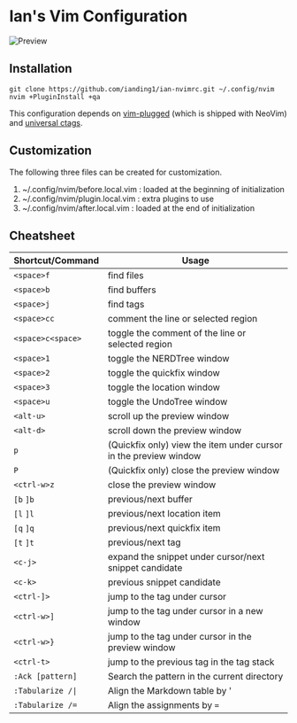 # Ian's Vim Configuration

![Preview][preview]

## Installation

```
git clone https://github.com/ianding1/ian-nvimrc.git ~/.config/nvim
nvim +PluginInstall +qa
```

This configuration depends on
[vim-plugged][vim-plugged] (which is shipped with
NeoVim) and [universal ctags][uctags].

## Customization

The following three files can be created for customization.
1. ~/.config/nvim/before.local.vim : loaded at the beginning of initialization
2. ~/.config/nvim/plugin.local.vim : extra plugins to use
3. ~/.config/nvim/after.local.vim : loaded at the end of initialization

## Cheatsheet

|  Shortcut/Command  |  Usage                                                            |
|  --------          |  -----                                                            |
|  `<space>f`        |  find files                                                       |
|  `<space>b`        |  find buffers                                                     |
|  `<space>j`        |  find tags                                                        |
|  `<space>cc`       |  comment the line or selected region                              |
|  `<space>c<space>` |  toggle the comment of the line or selected region                |
|  `<space>1`        |  toggle the NERDTree window                                       |
|  `<space>2`        |  toggle the quickfix window                                       |
|  `<space>3`        |  toggle the location window                                       |
|  `<space>u`        |  toggle the UndoTree window                                       |
|  `<alt-u>`         |  scroll up the preview window                                     |
|  `<alt-d>`         |  scroll down the preview window                                   |
|  `p`               |  (Quickfix only) view the item under cursor in the preview window |
|  `P`               |  (Quickfix only) close the preview window                         |
|  `<ctrl-w>z`       |  close the preview window                                         |
|  `[b` `]b`         |  previous/next buffer                                             |
|  `[l` `]l`         |  previous/next location item                                      |
|  `[q` `]q`         |  previous/next quickfix item                                      |
|  `[t` `]t`         |  previous/next tag                                                |
|  `<c-j>`           |  expand the snippet under cursor/next snippet candidate           |
|  `<c-k>`           |  previous snippet candidate                                       |
|  `<ctrl-]>`        |  jump to the tag under cursor                                     |
|  `<ctrl-w>]`       |  jump to the tag under cursor in a new window                     |
|  `<ctrl-w>}`       |  jump to the tag under cursor in the preview window               |
|  `<ctrl-t>`        |  jump to the previous tag in the tag stack                        |
|  `:Ack [pattern]`  |  Search the pattern in the current directory                      |
|  `:Tabularize /\|` |  Align the Markdown table by '|'                                  |
|  `:Tabularize /=`  |  Align the assignments by `=`                                     |

[preview]: https://postimg.cc/kDDZvPYZ
[vim-plugged]: https://github.com/junegunn/vim-plug
[uctags]: https://ctags.io
